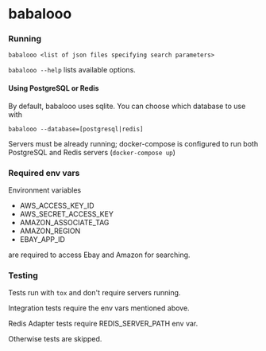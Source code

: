# babalooo
### Running
`babalooo <list of json files specifying search parameters>`

`babalooo --help` lists available options.

#### Using PostgreSQL or Redis
By default, babalooo uses sqlite. You can choose which database to use with

`babalooo --database=[postgresql|redis]`

Servers must be already running; docker-compose is configured to run both PostgreSQL and Redis servers (`docker-compose up`)
### Required env vars
Environment variables
- AWS\_ACCESS\_KEY\_ID
- AWS\_SECRET\_ACCESS\_KEY
- AMAZON\_ASSOCIATE\_TAG
- AMAZON\_REGION
- EBAY\_APP\_ID

are required to access Ebay and Amazon for searching.
### Testing
Tests run with `tox` and don't require servers running.

Integration tests require the env vars mentioned above.

Redis Adapter tests require REDIS\_SERVER\_PATH env var.

Otherwise tests are skipped.
